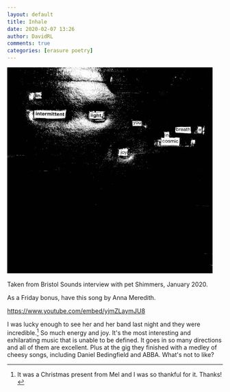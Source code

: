 ```yaml
---  
layout: default  
title: Inhale  
date: 2020-02-07 13:26  
author: DavidRL  
comments: true  
categories: [erasure poetry]  
---  
```

<img src="/assets/images/articles/inhale.jpeg"  class="responsive"><br>

Taken from Bristol Sounds interview with pet Shimmers, January 2020.  

As a Friday bonus, have this song by Anna Meredith.  

https://www.youtube.com/embed/yjmZLaymJU8

I was lucky enough to see her and her band last night and they were incredible.[^1] So much energy and joy. It's the most interesting and exhilarating music that is unable to be defined. It goes in so many directions and all of them are excellent. Plus at the gig they finished with a medley of cheesy songs, including Daniel Bedingfield and ABBA. What's not to like?  

[^1]: It was a Christmas present from Mel and I was so thankful for it. Thanks!
